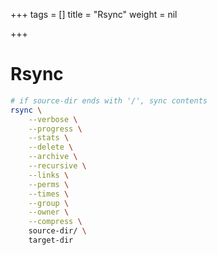 +++
tags = []
title = "Rsync"
weight = nil

+++
# Rsync

```bash
# if source-dir ends with '/', sync contents
rsync \
    --verbose \
    --progress \
    --stats \
    --delete \
    --archive \
    --recursive \
    --links \
    --perms \
    --times \
    --group \
    --owner \
    --compress \
    source-dir/ \
    target-dir
```